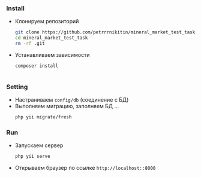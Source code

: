 

### Install

* Клонируем репозиторий
    ```bash
    git clone https://github.com/petrrrnikitin/mineral_market_test_task.git
    cd mineral_market_test_task
    rm -rf .git
    ```
* Устанавливаем зависимости
    ```bash
    composer install
     
    ```

   
### Setting
* Настраниваем `config/db` (соединение с БД)
* Выполняем миграцию, заполняем БД ...
    ```bash
    php yii migrate/fresh
    ```

### Run
* Запускаем сервер
    ```bash
    php yii serve
    ```
* Открываем браузер по ссылке `http://localhost::8000`


